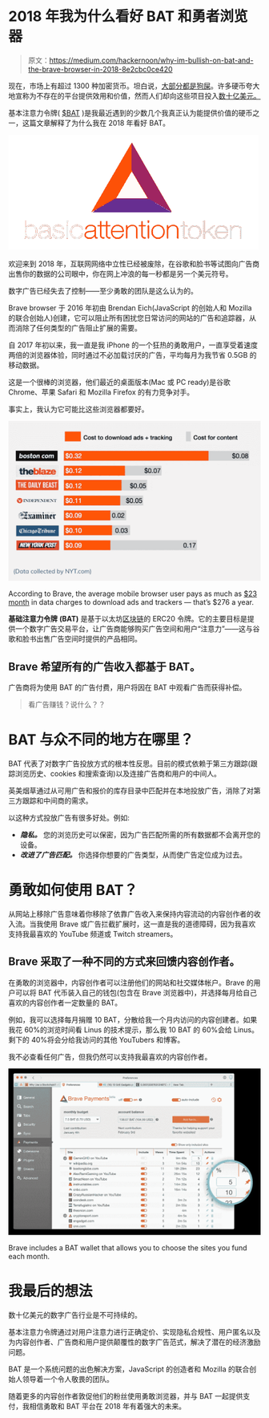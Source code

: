 # 2018 年我为什么看好 BAT 和勇者浏览器

> 原文：<https://medium.com/hackernoon/why-im-bullish-on-bat-and-the-brave-browser-in-2018-8e2cbc0ce420>

现在，市场上有超过 1300 种加密货币。坦白说，[大部分都是狗屎](https://hackernoon.com/mastering-shitcoins-the-poor-mans-guide-to-getting-crypto-rich-2e469b762ba9)。许多硬币夸大地宣称为不存在的平台提供效用和价值，然而人们却向这些项目投入[数十亿美元。](https://hackernoon.com/trons-whitepaper-is-copied-plagiarized-cefce74335ce)

基本注意力令牌( [$BAT](https://coinmarketcap.com/currencies/basic-attention-token/) )是我最近遇到的少数几个我真正认为能提供价值的硬币之一，这篇文章解释了为什么我在 2018 年看好 BAT。

![](img/ccab71590c8cafd719d9bb9875ad4484.png)

欢迎来到 2018 年，互联网网络中立性已经被废除，在谷歌和脸书等试图向广告商出售你的数据的公司眼中，你在网上冲浪的每一秒都是另一个美元符号。

数字广告已经失去了控制——至少勇敢的团队是这么认为的。

Brave browser 于 2016 年初由 Brendan Eich(JavaScript 的创始人和 Mozilla 的联合创始人)创建，它可以阻止所有困扰您日常访问的网站的广告和追踪器，从而消除了任何类型的广告阻止扩展的需要。

自 2017 年初以来，我一直是我 iPhone 的一个狂热的勇敢用户，一直享受着速度两倍的浏览器体验，同时通过不必加载讨厌的广告，平均每月为我节省 0.5GB 的移动数据。

这是一个很棒的浏览器，他们最近的桌面版本(Mac 或 PC ready)是谷歌 Chrome、苹果 Safari 和 Mozilla Firefox 的有力竞争对手。

事实上，我认为它可能比这些浏览器都要好。

![](img/4ad76949f535e7a8e71c34ed733f3cd0.png)

According to Brave, the average mobile browser user pays as much as [$23 month](/@robleathern/carriers-are-making-more-from-mobile-ads-than-publishers-are-d5d3c0827b39) in data charges to download ads and trackers — that’s $276 a year.

**基础注意力令牌** **(BAT)** 是基于以太坊[区块链](https://hackernoon.com/tagged/blockchain)的 ERC20 令牌。它的主要目标是提供一个数字广告交易平台，让广告商能够购买广告空间和用户“注意力”——这与谷歌和脸书出售广告空间时提供的产品相同。

## Brave 希望所有的广告收入都基于 BAT。

广告商将为使用 BAT 的广告付费，用户将因在 BAT 中观看广告而获得补偿。

> 看广告赚钱？说什么？？

# BAT 与众不同的地方在哪里？

BAT 代表了对数字广告投放方式的根本性反思。目前的模式依赖于第三方跟踪(跟踪浏览历史、cookies 和搜索查询)以及连接广告商和用户的中间人。

英美烟草通过从可用广告和报价的库存目录中匹配并在本地投放广告，消除了对第三方跟踪和中间商的需求。

以这种方式投放广告有很多好处。例如:

*   ***隐私。*** 您的浏览历史可以保密，因为广告匹配所需的所有数据都不会离开您的设备。
*   ***改进了广告匹配。*** 你选择你想要的广告类型，从而使广告定位成为过去。

# 勇敢如何使用 BAT？

从网站上移除广告意味着你移除了依靠广告收入来保持内容流动的内容创作者的收入流。当我使用 Brave 或广告拦截扩展时，这一直是我的道德障碍，因为我喜欢支持我最喜欢的 YouTube 频道或 Twitch streamers。

## Brave 采取了一种不同的方式来回馈内容创作者。

在勇敢的浏览器中，内容创作者可以注册他们的网站和社交媒体帐户。Brave 的用户可以将 BAT 代币装入自己的钱包(包含在 Brave 浏览器中)，并选择每月给自己喜欢的内容创作者一定数量的 BAT。

例如，我可以选择每月捐赠 10 BAT，分散给我一个月内访问的内容创建者。如果我花 60%的浏览时间看 Linus 的技术提示，那么我 10 BAT 的 60%会给 Linus。剩下的 40%将会分给我访问的其他 YouTubers 和博客。

我不必查看任何广告，但我仍然可以支持我最喜欢的内容创作者。

![](img/a168a0da65cd64dd0a7503d20c9ac143.png)

Brave includes a BAT wallet that allows you to choose the sites you fund each month.

# 我最后的想法

数十亿美元的数字广告行业是不可持续的。

基本注意力令牌通过对用户注意力进行正确定价、实现隐私合规性、用户匿名以及为内容创作者、广告商和用户提供颠覆性的数字广告范式，解决了潜在的经济激励问题。

BAT 是一个系统问题的出色解决方案，JavaScript 的创造者和 Mozilla 的联合创始人领导着一个令人敬畏的团队。

随着更多的内容创作者敦促他们的粉丝使用勇敢浏览器，并与 BAT 一起提供支付，我相信勇敢和 BAT 平台在 2018 年有着强大的未来。